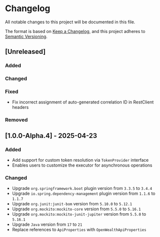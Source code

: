 # Changelog

All notable changes to this project will be documented in this file.

The format is based on [Keep a Changelog](https://keepachangelog.com/en/1.1.0/),
and this project adheres to [Semantic Versioning](https://semver.org/spec/v2.0.0.html).

## [Unreleased]

### Added
### Changed
### Fixed
- Fix incorrect assignment of auto-generated correlation ID in RestClient headers
### Removed

## [1.0.0-Alpha.4] - 2025-04-23
### Added
- Add support for custom token resolution via `TokenProvider` interface
- Enables users to customize the executor for asynchronous operations
### Changed
- Upgrade `org.springframework.boot` plugin version from `3.3.5` to `3.4.4`
- Upgrade `io.spring.dependency-management` plugin version from `1.1.6` to `1.1.7`
- Upgrade `org.junit:junit-bom` version from `5.10.0` to `5.12.1`
- Upgrade `org.mockito:mockito-core` version from `5.5.0` to `5.16.1`
- Upgrade `org.mockito:mockito-junit-jupiter` version from `5.5.0` to `5.16.1`
- Upgrade `Java` version from `17` to `21`
- Replace references to `ApiProperties` with `OpenWealthApiProperties`